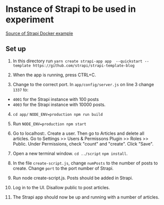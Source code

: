 # Instance of Strapi to be used in experiment

[Source of Strapi Docker example](https://strapi.io/documentation/developer-docs/latest/setup-deployment-guides/installation/docker.html)

## Set up

1. In this directory run 
`yarn create strapi-app app  --quickstart --template https://github.com/strapi/strapi-template-blog`

2. When the app is running, press CTRL+C.

3. Change to the correct port.
In `app/config/server.js` on line 3 change `1337` to:

* `4001` for the Strapi instance with 100 posts
* `4003` for the Strapi instance with 10000 posts.

4. `cd app/` `NODE_ENV=production npm run build`

5. Run `NODE_ENV=production npm start`

6. Go to localhost:<port>. Create a user. Then go to Articles and delete all articles.
   Go to Settings >> Users & Permissons Plugin >> Roles >> Public.
   Under Permissions, check "count" and "create".
   Click "Save".
   
7. Open a new terminal window. `cd ../script` `npm install`.

8. In the file `create-script.js`, change `numPosts` to the number of posts to create.
Change `port` to the port number of Strapi.

9. Run node create-script.js. Posts should be added in Strapi.

10. Log in to the UI. Disallow public to post articles.

11. The Strapi app should now be up and running with a number of articles.


